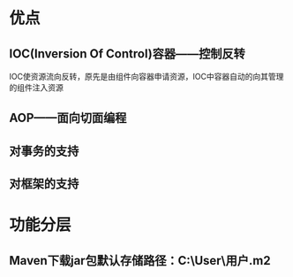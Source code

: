 # 优点
## IOC(Inversion Of Control)容器——控制反转
IOC使资源流向反转，原先是由组件向容器申请资源，IOC中容器自动的向其管理的组件注入资源
## AOP——面向切面编程
## 对事务的支持
## 对框架的支持
# 功能分层

## Maven下载jar包默认存储路径：C:\User\用户\.m2
